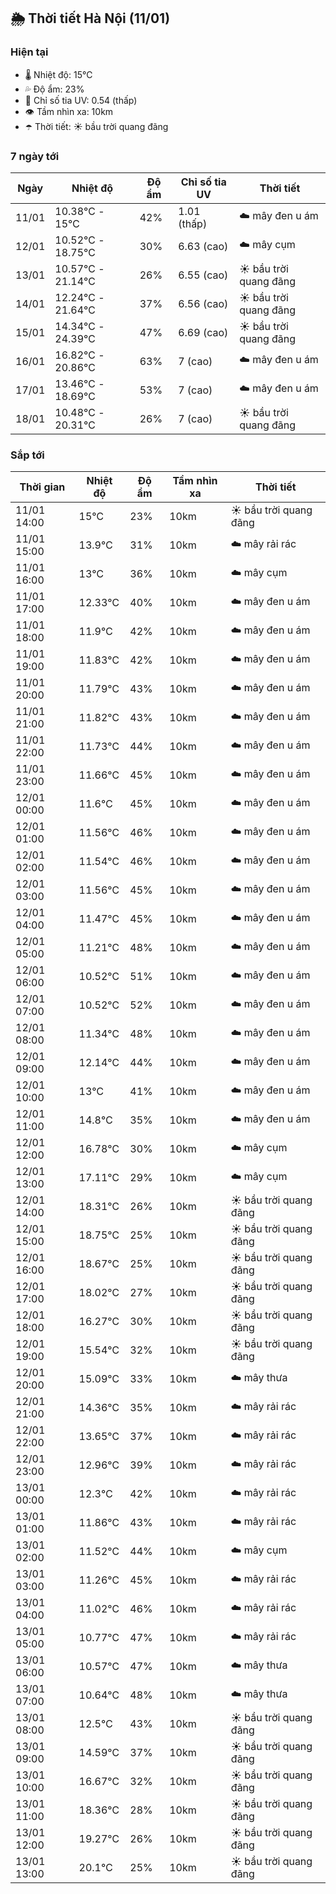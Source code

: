 ## 🌦️ Thời tiết Hà Nội (11/01)

### Hiện tại

- 🌡️ Nhiệt độ: 15℃
- 💦 Độ ẩm: 23%
- 🌟 Chỉ số tia UV: 0.54 (thấp)
- 👁️ Tầm nhìn xa: 10km
- ☂️ Thời tiết: ☀️ bầu trời quang đãng

### 7 ngày tới

| Ngày | Nhiệt độ | Độ ẩm | Chỉ số tia UV | Thời tiết |
| --- | --- | --- | --- | --- |
| 11/01 | 10.38℃ - 15℃ | 42% | 1.01 (thấp) | ☁️ mây đen u ám |
| 12/01 | 10.52℃ - 18.75℃ | 30% | 6.63 (cao) | ☁️ mây cụm |
| 13/01 | 10.57℃ - 21.14℃ | 26% | 6.55 (cao) | ☀️ bầu trời quang đãng |
| 14/01 | 12.24℃ - 21.64℃ | 37% | 6.56 (cao) | ☀️ bầu trời quang đãng |
| 15/01 | 14.34℃ - 24.39℃ | 47% | 6.69 (cao) | ☀️ bầu trời quang đãng |
| 16/01 | 16.82℃ - 20.86℃ | 63% | 7 (cao) | ☁️ mây đen u ám |
| 17/01 | 13.46℃ - 18.69℃ | 53% | 7 (cao) | ☁️ mây đen u ám |
| 18/01 | 10.48℃ - 20.31℃ | 26% | 7 (cao) | ☀️ bầu trời quang đãng |

### Sắp tới

| Thời gian | Nhiệt độ | Độ ẩm | Tầm nhìn xa | Thời tiết |
| --- | --- | --- | --- | --- |
| 11/01 14:00 | 15℃ | 23% | 10km | ☀️ bầu trời quang đãng |
| 11/01 15:00 | 13.9℃ | 31% | 10km | ☁️ mây rải rác |
| 11/01 16:00 | 13℃ | 36% | 10km | ☁️ mây cụm |
| 11/01 17:00 | 12.33℃ | 40% | 10km | ☁️ mây đen u ám |
| 11/01 18:00 | 11.9℃ | 42% | 10km | ☁️ mây đen u ám |
| 11/01 19:00 | 11.83℃ | 42% | 10km | ☁️ mây đen u ám |
| 11/01 20:00 | 11.79℃ | 43% | 10km | ☁️ mây đen u ám |
| 11/01 21:00 | 11.82℃ | 43% | 10km | ☁️ mây đen u ám |
| 11/01 22:00 | 11.73℃ | 44% | 10km | ☁️ mây đen u ám |
| 11/01 23:00 | 11.66℃ | 45% | 10km | ☁️ mây đen u ám |
| 12/01 00:00 | 11.6℃ | 45% | 10km | ☁️ mây đen u ám |
| 12/01 01:00 | 11.56℃ | 46% | 10km | ☁️ mây đen u ám |
| 12/01 02:00 | 11.54℃ | 46% | 10km | ☁️ mây đen u ám |
| 12/01 03:00 | 11.56℃ | 45% | 10km | ☁️ mây đen u ám |
| 12/01 04:00 | 11.47℃ | 45% | 10km | ☁️ mây đen u ám |
| 12/01 05:00 | 11.21℃ | 48% | 10km | ☁️ mây đen u ám |
| 12/01 06:00 | 10.52℃ | 51% | 10km | ☁️ mây đen u ám |
| 12/01 07:00 | 10.52℃ | 52% | 10km | ☁️ mây đen u ám |
| 12/01 08:00 | 11.34℃ | 48% | 10km | ☁️ mây đen u ám |
| 12/01 09:00 | 12.14℃ | 44% | 10km | ☁️ mây đen u ám |
| 12/01 10:00 | 13℃ | 41% | 10km | ☁️ mây đen u ám |
| 12/01 11:00 | 14.8℃ | 35% | 10km | ☁️ mây đen u ám |
| 12/01 12:00 | 16.78℃ | 30% | 10km | ☁️ mây cụm |
| 12/01 13:00 | 17.11℃ | 29% | 10km | ☁️ mây cụm |
| 12/01 14:00 | 18.31℃ | 26% | 10km | ☀️ bầu trời quang đãng |
| 12/01 15:00 | 18.75℃ | 25% | 10km | ☀️ bầu trời quang đãng |
| 12/01 16:00 | 18.67℃ | 25% | 10km | ☀️ bầu trời quang đãng |
| 12/01 17:00 | 18.02℃ | 27% | 10km | ☀️ bầu trời quang đãng |
| 12/01 18:00 | 16.27℃ | 30% | 10km | ☀️ bầu trời quang đãng |
| 12/01 19:00 | 15.54℃ | 32% | 10km | ☀️ bầu trời quang đãng |
| 12/01 20:00 | 15.09℃ | 33% | 10km | ☁️ mây thưa |
| 12/01 21:00 | 14.36℃ | 35% | 10km | ☁️ mây rải rác |
| 12/01 22:00 | 13.65℃ | 37% | 10km | ☁️ mây rải rác |
| 12/01 23:00 | 12.96℃ | 39% | 10km | ☁️ mây rải rác |
| 13/01 00:00 | 12.3℃ | 42% | 10km | ☁️ mây rải rác |
| 13/01 01:00 | 11.86℃ | 43% | 10km | ☁️ mây rải rác |
| 13/01 02:00 | 11.52℃ | 44% | 10km | ☁️ mây cụm |
| 13/01 03:00 | 11.26℃ | 45% | 10km | ☁️ mây rải rác |
| 13/01 04:00 | 11.02℃ | 46% | 10km | ☁️ mây rải rác |
| 13/01 05:00 | 10.77℃ | 47% | 10km | ☁️ mây rải rác |
| 13/01 06:00 | 10.57℃ | 47% | 10km | ☁️ mây thưa |
| 13/01 07:00 | 10.64℃ | 48% | 10km | ☁️ mây thưa |
| 13/01 08:00 | 12.5℃ | 43% | 10km | ☀️ bầu trời quang đãng |
| 13/01 09:00 | 14.59℃ | 37% | 10km | ☀️ bầu trời quang đãng |
| 13/01 10:00 | 16.67℃ | 32% | 10km | ☀️ bầu trời quang đãng |
| 13/01 11:00 | 18.36℃ | 28% | 10km | ☀️ bầu trời quang đãng |
| 13/01 12:00 | 19.27℃ | 26% | 10km | ☀️ bầu trời quang đãng |
| 13/01 13:00 | 20.1℃ | 25% | 10km | ☀️ bầu trời quang đãng |
